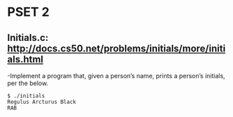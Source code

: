 # PSET 2

## Initials.c: http://docs.cs50.net/problems/initials/more/initials.html 
  -Implement a program that, given a person’s name, prints a person’s initials, per the below.

    $ ./initials
    Regulus Arcturus Black
    RAB
    
##     
